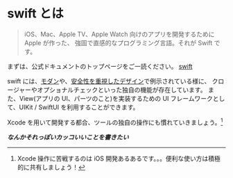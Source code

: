 # swift とは

> iOS、Mac、Apple TV、Apple Watch 向けのアプリを開発するために Apple が作った、
> 強固で直感的なプログラミング言語。それが Swift です。

まずは、公式ドキュメントのトップページをご一読ください。
[swift](https://developer.apple.com/jp/swift/)

swift には、[モダン](https://developer.apple.com/jp/swift/#modern)や、[安全性を重視したデザイン](https://developer.apple.com/jp/swift/#safety)で例示されている様に、
クロージャーやオプショナルチェックといった独自の機能が存在しています。
また、View(アプリの UI、パーツのこと)を実装するための UI フレームワークとして、UIKit / SwiftUI を利用することができます。

Xcode を用いて開発する都合、ツールの独自の操作にも慣れていきましょう。[^1]

**_なんかそれっぽいカッコいいことを書きたい_**

[^1]: Xcode 操作に苦戦するのは iOS 開発あるあるです。。。便利な使い方は積極的に共有しましょう！
